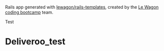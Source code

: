 Rails app generated with [lewagon/rails-templates](https://github.com/lewagon/rails-templates), created by the [Le Wagon coding bootcamp](https://www.lewagon.com) team.

Test
# Deliveroo_test
